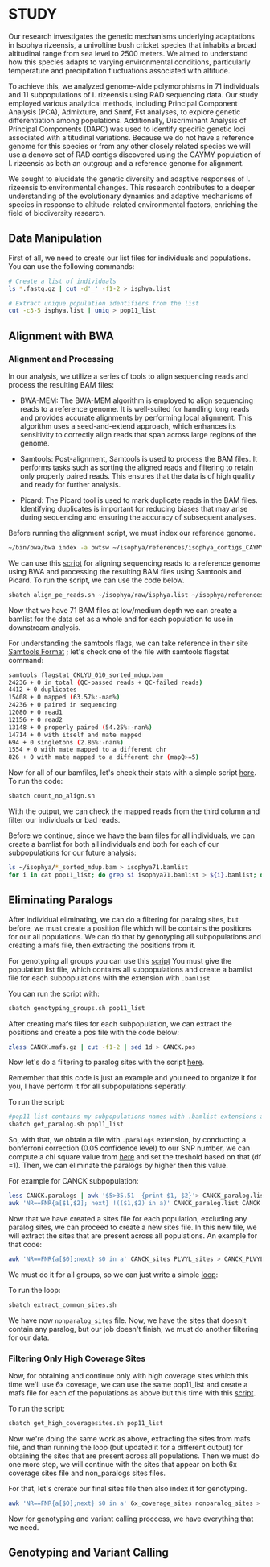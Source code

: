 # STUDY

Our research investigates the genetic mechanisms underlying adaptations in Isophya rizeensis, a univoltine bush cricket species that inhabits a broad altitudinal range from sea level to 2500 meters. We aimed to understand how this species adapts to varying environmental conditions, particularly temperature and precipitation fluctuations associated with altitude.

To achieve this, we analyzed genome-wide polymorphisms in 71 individuals and 11 subpopulations of I. rizeensis using RAD sequencing data. Our study employed various analytical methods, including Principal Component Analysis (PCA), Admixture, and Snmf, Fst analyses, to explore genetic differentiation among populations. Additionally, Discriminant Analysis of Principal Components (DAPC) was used to identify specific genetic loci associated with altitudinal variations. Because we do not have a reference genome for this species or from any other closely related species we will use a denovo set of RAD contigs discovered using the CAYMY population of I. rizeensis as both an outgroup and a reference genome for alignment. 

We sought to elucidate the genetic diversity and adaptive responses of I. rizeensis to environmental changes. This research contributes to a deeper understanding of the evolutionary dynamics and adaptive mechanisms of species in response to altitude-related environmental factors, enriching the field of biodiversity research.

## Data Manipulation 

First of all, we need to create our list files for individuals and populations. You can use the following commands:

```bash
# Create a list of individuals
ls *.fastq.gz | cut -d'_' -f1-2 > isphya.list

# Extract unique population identifiers from the list
cut -c3-5 isphya.list | uniq > pop11_list
```
## Alignment with BWA
### Alignment and Processing
In our analysis, we utilize a series of tools to align sequencing reads and process the resulting BAM files:

- BWA-MEM: The BWA-MEM algorithm is employed to align sequencing reads to a reference genome. It is well-suited for handling long reads and provides accurate alignments by performing local alignment. This algorithm uses a seed-and-extend approach, which enhances its sensitivity to correctly align reads that span across large regions of the genome.

- Samtools: Post-alignment, Samtools is used to process the BAM files. It performs tasks such as sorting the aligned reads and filtering to retain only properly paired reads. This ensures that the data is of high quality and ready for further analysis.

- Picard: The Picard tool is used to mark duplicate reads in the BAM files. Identifying duplicates is important for reducing biases that may arise during sequencing and ensuring the accuracy of subsequent analyses.

Before running the alignment script, we must index our reference genome.
```bash
~/bin/bwa/bwa index -a bwtsw ~/isophya/references/isophya_contigs_CAYMY.fasta
```

We can use this [script](scripts_folder/alignment.sh) for aligning sequencing reads to a reference genome using BWA and processing the resulting BAM files using Samtools and Picard.
To run the script, we can use the code below.

```bash
sbatch align_pe_reads.sh ~/isophya/raw/isphya.list ~/isophya/references/isophya_contigs_CAYMY.fasta
```
Now that we have 71 BAM files at low/medium depth we can create a bamlist for the data set as a whole and for each population to use in downstream analysis.

For understanding the samtools flags, we can take reference in their site [Samtools Format](https://www.samformat.info/sam-format-flag#google_vignette) ; let's check one of the file with samtools flagstat command:

```bash
samtools flagstat CKLYU_010_sorted_mdup.bam
24236 + 0 in total (QC-passed reads + QC-failed reads)
4412 + 0 duplicates
15408 + 0 mapped (63.57%:-nan%)
24236 + 0 paired in sequencing
12080 + 0 read1
12156 + 0 read2
13148 + 0 properly paired (54.25%:-nan%)
14714 + 0 with itself and mate mapped
694 + 0 singletons (2.86%:-nan%)
1554 + 0 with mate mapped to a different chr
826 + 0 with mate mapped to a different chr (mapQ>=5)
```

Now for all of our bamfiles, let's check their stats with a simple script [here](scripts_folder/count_no_align.sh).
To run the code:
```bash
sbatch count_no_align.sh
```
With the output, we can check the mapped reads from the third column and filter our individuals or bad reads.

Before we continue, since we have the bam files for all individuals, we can create a bamlist for both all individuals and both for each of our subpopulations for our future analysis:

```bash
ls ~/isophya/*_sorted_mdup.bam > isophya71.bamlist
for i in cat pop11_list; do grep $i isophya71.bamlist > ${i}.bamlist; done
```

## Eliminating Paralogs

After individual eliminating, we can do a filtering for paralog sites, but before, we must create a position file which will be contains the positions for our all populations. We can do that by genotyping all subpopulations and creating a mafs file, then extracting the positions from it.

For genotyping all groups you can use this [script](scripts_folder/genotyping_groups.sh) You must give the population list file, which contains all subpopulations and create a bamlist file for each subpopulations with the extension with `.bamlist`

You can run the script with:

```bash
sbatch genotyping_groups.sh pop11_list
```
After creating mafs files for each subpopulation, we can extract the positions and create a pos file with the code below:

```bash
zless CANCK.mafs.gz | cut -f1-2 | sed 1d > CANCK.pos
```
Now let's do a filtering to paralog sites with the script [here](scripts_folder/get_paralog.sh).

Remember that this code is just an example and you need to organize it for you, I have perform it for all subpopulations seperatly.

To run the script:
```bash
#pop11 list contains my subpopulations names with .bamlist extensions and in that file they have their bam files paths.
sbatch get_paralog.sh pop11_list
```

So, with that, we obtain a file with `.paralogs` extension, by conducting a bonferroni correction (0.05 confidence level) to our SNP number, we can compute a chi square value from [here](http://courses.atlas.illinois.edu/spring2016/STAT/STAT200/pchisq.html) and set the treshold based on that (df =1). Then, we can eliminate the paralogs by higher then this value. 

For example for CANCK subpopulation:
```bash
less CANCK.paralogs | awk '$5>35.51  {print $1, $2}'> CANCK_paralog.list
awk 'NR==FNR{a[$1,$2]; next} !(($1,$2) in a)' CANCK_paralog.list CANCK.pos > CANCK_sites
```
Now that we have created a sites file for each population, excluding any paralog sites, we can proceed to create a new sites file. In this new file, we will extract the sites that are present across all populations. An example for that code:
```bash
awk 'NR==FNR{a[$0];next} $0 in a' CANCK_sites PLVYL_sites > CANCK_PLVYL.sites
```
We must do it for all groups, so we can just write a simple [loop](scripts_folder/extract_common_sites.sh):

To run the loop:
```bash
sbatch extract_common_sites.sh
```

We have now `nonparalog_sites` file.
Now, we have the sites that doesn't contain any paralog, but our job doesn't finish, we must do another filtering for our data.

### Filtering Only High Coverage Sites
Now, for obtaining and continue only with high coverage sites which this time we'll use 6x coverage, we can use the same pop11_list and create a mafs file for each of the populations as above but this time with this [script](scripts_folder/high_coverage.sh).

To run the script:
```bash
sbatch get_high_coveragesites.sh pop11_list
```

Now we're doing the same work as above, extracting the sites from mafs file, and than running the loop (but updated it for a different output) for obtaining the sites that are present across all populations. Then we must do one more step, we will continue with the sites that appear on both 6x coverage sites file and non_paralogs sites files. 

For that, let's crerate our final sites file then also index it for genotyping.

```bash
awk 'NR==FNR{a[$0];next} $0 in a' 6x_coverage_sites nonparalog_sites > 6cov_nonparalog.sites
```

Now for genotyping and variant calling proccess, we have everything that we need.

## Genotyping and Variant Calling

